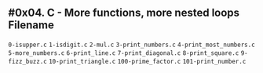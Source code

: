 #0x04. C - More functions, more nested loops
Filename 
-------- 
 `0-isupper.c` 
 `1-isdigit.c` 
`2-mul.c` 
`3-print_numbers.c`
`4-print_most_numbers.c` 
`5-more_numbers.c` 
`6-print_line.c` 
`7-print_diagonal.c`
`8-print_square.c` 
`9-fizz_buzz.c` 
`10-print_triangle.c` 
`100-prime_factor.c` 
`101-print_number.c` 
